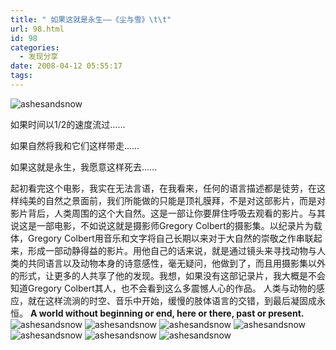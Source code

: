 ```yaml
---
title: " 如果这就是永生——《尘与雪》\t\t"
url: 98.html
id: 98
categories:
  - 发现分享
date: 2008-04-12 05:55:17
tags:
---
```


![ashesandsnow](../../../images/2008/04/ashesandsnow.jpg)

如果时间以1/2的速度流过……

如果自然将我和它们这样带走……

如果这就是永生，我愿意这样死去……

起初看完这个电影，我实在无法言语，在我看来，任何的语言描述都是徒劳，在这样纯美的自然之景面前，我们所能做的只能是顶礼膜拜，不是对这部影片，而是对影片背后，人类周围的这个大自然。这是一部让你要屏住呼吸去观看的影片。与其说这是一部电影，不如说这就是摄影师Gregory Colbert的摄影集。以纪录片为载体，Gregory Colbert用音乐和文字将自己长期以来对于大自然的崇敬之作串联起来，形成一部动静得益的影片。用他自己的话来说，就是通过镜头来寻找动物与人类的共同语言以及动物本身的诗意感性，毫无疑问，他做到了，而且用摄影集以外的形式，让更多的人共享了他的发现。我想，如果没有这部记录片，我大概是不会知道Gregory Colbert其人，也不会看到这么多震憾人心的作品。 人类与动物的感应，就在这样流淌的时空、音乐中开始，缓慢的肢体语言的交错，到最后凝固成永恒。 **A world without beginning or end, here or there, past or present.** ![ashesandsnow](../../../images/2008/04/image011.jpg) ![ashesandsnow](../../../images/2008/04/image091.jpg) ![ashesandsnow](../../../images/2008/04/image131.jpg) ![ashesandsnow](../../../images/2008/04/image141.jpg) ![ashesandsnow](../../../images/2008/04/image211.jpg) ![ashesandsnow](../../../images/2008/04/image241.jpg) ![ashesandsnow](../../../images/2008/04/image291.jpg)